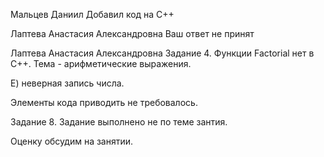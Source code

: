 Мальцев Даниил
Добавил код на C++

Лаптева Анастасия Александровна
Ваш ответ не принят

Лаптева Анастасия Александровна
Задание 4. Функции Factorial нет в С++. Тема - арифметические выражения.

Е) неверная запись числа.

Элементы кода приводить не требовалось.

Задание 8. Задание выполнено не по теме зантия.

Оценку обсудим на занятии.
